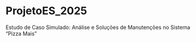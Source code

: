 # ProjetoES_2025
Estudo de Caso Simulado: Análise e Soluções de Manutenções no Sistema “Pizza Mais”

